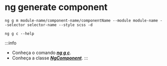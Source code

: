 # ng generate component

```terminal
ng g m module-name/component-name/componentName --module module-name --selector selector-name --style scss -d
```

```terminal title="Help"
ng g c --help
````

:::info
- Conheça o comando ***[ng g c](https://angular.io/cli/generate#component-command)***.
- Conheça a classe ***[NgComponent](https://angular.io/api/core/Component#description)***.
:::
